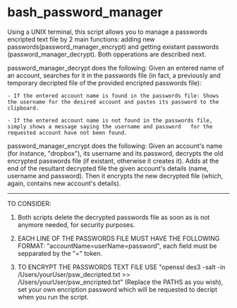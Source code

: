# bash_password_manager

Using a UNIX terminal, this script allows you to manage a passwords encripted text file by 2 main functions: adding new passwords(password_manager_encrypt) and getting existant passwords (password_manager_decrypt). Both opperations are described next. 

password_manager_decrypt does the following:
  Given an entered name of an account, searches for it in the passwords file (in fact, a previously and temporary decripted file of the provided encripted passwords file):

    - If the entered account name is found in the passwords file: Shows the username for the desired account and pastes its password to the clipboard.

    - If the entered account name is not found in the passwords file, simply shows a message saying the username and password   for the requested account have not been found.

password_manager_encrypt does the following:
  Given an account's name (for instance, "dropbox"), its username and its password, decrypts the old encrypted passwords file (if existant, otherwise it creates it).
  Adds at the end of the resultant decrypted file the given account's details (name, username and password).
  Then it encrypts the new decrypted file (which, again, contains new account's details).
  

******************************************************************************************************************************
TO CONSIDER: 

  1) Both scripts delete the decrypted passwords file as soon as is not anymore needed, for security purposes.

  2) EACH LINE OF THE PASSWORDS FILE MUST HAVE THE FOLLOWING FORMAT: "accountName=userName=password", each field must be sepparated by the "=" token.
  
  3) TO ENCRYPT THE PASSWORDS TEXT FILE USE "openssl des3 -salt -in /Users/yourUser/psw_decripted.txt >> /Users/yourUser/psw_encripted.txt" (Replace the PATHS as you wish), set your own encription password which will be requested to decript when you run the script.
